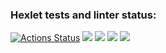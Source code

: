 ### Hexlet tests and linter status:
[![Actions Status](https://github.com/MihailShibaev/frontend-project-44/workflows/hexlet-check/badge.svg)](https://github.com/MihailShibaev/frontend-project-44/actions)
<a href="https://codeclimate.com/github/MihailShibaev/frontend-project-44/maintainability"><img src="https://api.codeclimate.com/v1/badges/aa40e7ffe4e7cc581148/maintainability" /></a>
<a href="https://asciinema.org/a/1toFzsO89eTbovlJtnAdA6lQW" target="_blank"><img src="https://asciinema.org/a/1toFzsO89eTbovlJtnAdA6lQW.svg" /></a>
<a href="https://asciinema.org/a/lJ9fmuBB2VhiAg4Y7Mhi5qXXL" target="_blank"><img src="https://asciinema.org/a/lJ9fmuBB2VhiAg4Y7Mhi5qXXL.svg" /></a>
<a href="https://asciinema.org/a/cmdectPlhN5K6hyXrjnENZt3H" target="_blank"><img src="https://asciinema.org/a/cmdectPlhN5K6hyXrjnENZt3H.svg" /></a>